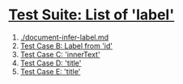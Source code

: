 # [Test Suite: List of 'label'](#test-suite-list-of-label)

1.  [./document-infer-label.md][1]
2.  [Test Case B: Label from 'id'][2]
3.  [Test Case C: 'innerText'][3]
4.  [Test Case D: 'title'][4]
5.  [Test Case E: 'title'][5]

[1]: ./document-infer-label.md "./document-infer-label.md"

[2]: ./document-infer-label.md#label-test-Case-B:-Label-from-%27id%27 "Test Case B: Label from 'id'"

[3]: ./document-infer-label.md#label-no-title-but-text "Test Case C: 'innerText'"

[4]: ./document-infer-label.md#label-title-but-no-text "Test Case D: 'title'"

[5]: ./document-infer-label.md#label-title-and-text "Test Case E: 'title'"
